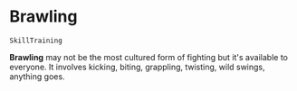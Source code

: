 # Brawling

`SkillTraining`

**Brawling** may not be the most cultured form of fighting but it's available to everyone. It involves kicking, biting, grappling, twisting, wild swings, anything goes.
